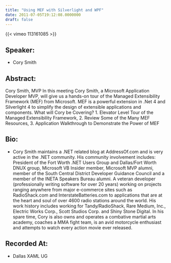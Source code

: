 ```yaml
---
title: "Using MEF with Silverlight and WPF"
date: 2011-07-05T19:12:08.0000000
draft: false
---
```


{{< vimeo 113161085 >}}

## Speaker:

 - Cory Smith

## Abstract:

<p>Cory Smith, MVP In this meeting Cory Smith, a Microsoft Application Developer MVP, will give us a hands-on tour of the Managed Extensibility Framework (MEF) from Microsoft. MEF is a powerful extension in .Net 4 and Silverlight 4 to simplify the design of extensible applications and components. What will Cory be Covering? 1. Elevator Level Tour of the Managed Extensibility Framework, 2. Review Some of the Many MEF Resources, 3. Application Walkthrough to Demonstrate the Power of MEF</p>

## Bio:

 - <p>Cory Smith maintains a .NET related blog at AddressOf.com and is very active in the .NET community. His community involvement includes: President of the Fort Worth .NET Users Group and Dallas/Fort Worth DNUX group, Microsoft VB Insider member, Microsoft MVP alumni, member of the South Central District Developer Guidance Council and a member of the INETA Speakers Bureau alumni. A veteran developer (professionally writing software for over 20 years) working on projects ranging anywhere from major e-commerce sites such as RadioShack.com and InterstateBatteries.com to applications that are at the heart and soul of over 4600 radio stations around the world.  His work history includes working for Tandy/RadioShack, Rare Medium, Inc., Electric Works Corp., Scott Studios Corp. and Shiny Stone Digital. In his spare time, Cory is also owns and operates a combative martial arts academy, coaches a MMA fight team, is an avid motorcycle enthusiast and attempts to watch every action movie ever released.</p>

## Recorded At:

 - Dallas XAML UG


